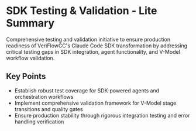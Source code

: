 # SDK Testing & Validation - Lite Summary

Comprehensive testing and validation initiative to ensure production readiness of VeriFlowCC's Claude Code SDK transformation by addressing critical testing gaps in SDK integration, agent functionality, and V-Model workflow validation.

## Key Points
- Establish robust test coverage for SDK-powered agents and orchestration workflows
- Implement comprehensive validation framework for V-Model stage transitions and quality gates
- Ensure production stability through rigorous integration testing and error handling verification